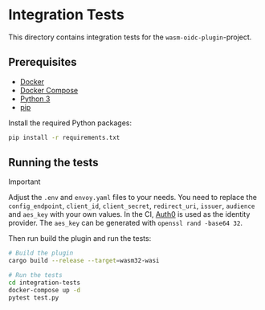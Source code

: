# Integration Tests

This directory contains integration tests for the `wasm-oidc-plugin`-project.

## Prerequisites

- [Docker](https://www.docker.com/)
- [Docker Compose](https://docs.docker.com/compose/)
- [Python 3](https://www.python.org/)
- [pip](https://pypi.org/project/pip/)

Install the required Python packages:

```bash
pip install -r requirements.txt
```

## Running the tests

> [!IMPORTANT]
> Adjust the `.env` and `envoy.yaml` files to your needs. You need to replace the `config_endpoint`, `client_id`, `client_secret`, `redirect_uri`, `issuer`, `audience` and `aes_key` with your own values. In the CI, [Auth0](https://auth0.com) is used as the identity provider. The `aes_key` can be generated with `openssl rand -base64 32`.

Then run build the plugin and run the tests:

```bash
# Build the plugin
cargo build --release --target=wasm32-wasi

# Run the tests
cd integration-tests
docker-compose up -d
pytest test.py
```
